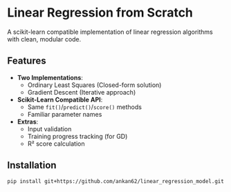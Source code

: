 # Linear Regression from Scratch 


A scikit-learn compatible implementation of linear regression algorithms with clean, modular code.

## Features 

- **Two Implementations**:
  -  Ordinary Least Squares (Closed-form solution)
  -  Gradient Descent (Iterative approach)
- **Scikit-Learn Compatible API**:
  - Same `fit()`/`predict()`/`score()` methods
  - Familiar parameter names
- **Extras**:
  -  Input validation
  -  Training progress tracking (for GD)
  -  R² score calculation

## Installation 

```bash
pip install git+https://github.com/ankan62/linear_regression_model.git
